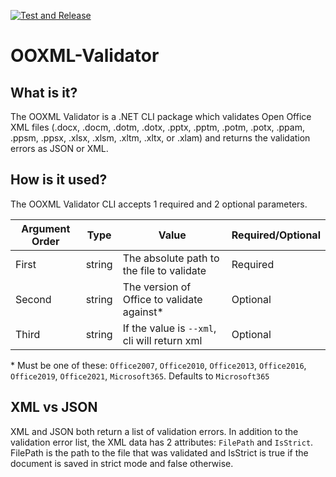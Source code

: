 [![Test and Release](https://github.com/mikeebowen/OOXML-Validator/actions/workflows/dotnet.yml/badge.svg)](https://github.com/mikeebowen/OOXML-Validator/actions/workflows/dotnet.yml)

# OOXML-Validator

## What is it?

The OOXML Validator is a .NET CLI package which validates Open Office XML files (.docx, .docm, .dotm, .dotx, .pptx, .pptm, .potm, .potx, .ppam, .ppsm, .ppsx, .xlsx, .xlsm, .xltm, .xltx, or .xlam) and returns the validation errors as JSON or XML.

## How is it used?

The OOXML Validator CLI accepts 1 required and 2 optional parameters.

Argument Order | Type | Value | Required/Optional
---|---|---|---
First | string | The absolute path to the file to validate | Required
Second | string | The version of Office to validate against* | Optional
Third | string | If the value is `--xml`, cli will return xml | Optional

\* Must be one of these: `Office2007`, `Office2010`, `Office2013`, `Office2016`, `Office2019`, `Office2021`, `Microsoft365`. Defaults to `Microsoft365`

## XML vs JSON

XML and JSON both return a list of validation errors. In addition to the validation error list, the XML data has 2 attributes: `FilePath` and `IsStrict`. FilePath is the path to the file that was validated and IsStrict is true if the document is saved in strict mode and false otherwise.
